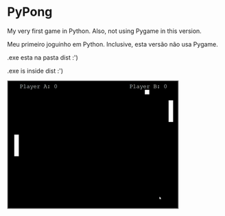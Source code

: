 # PyPong

My very first game in Python. Also, not using Pygame in this version.

Meu primeiro joguinho em Python. Inclusive, esta versão não usa Pygame.

.exe esta na pasta dist :')

.exe is inside dist :')

![myPongGif](https://github.com/Angelion879/PyPong/blob/Dev/Pong.gif)
